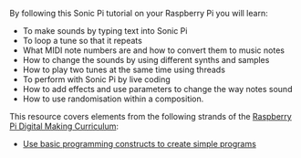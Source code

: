 By following this Sonic Pi tutorial on your Raspberry Pi you will learn:
- To make sounds by typing text into Sonic Pi
- To loop a tune so that it repeats
- What MIDI note numbers are and how to convert them to music notes
- How to change the sounds by using different synths and samples
- How to play two tunes at the same time using threads
- To perform with Sonic Pi by live coding
- How to add effects and use parameters to change the way notes sound
- How to use randomisation within a composition. 

This resource covers elements from the following strands of the [Raspberry Pi Digital Making Curriculum](https://www.raspberrypi.org/curriculum/):

- [Use basic programming constructs to create simple programs](https://www.raspberrypi.org/curriculum/programming/creator)
